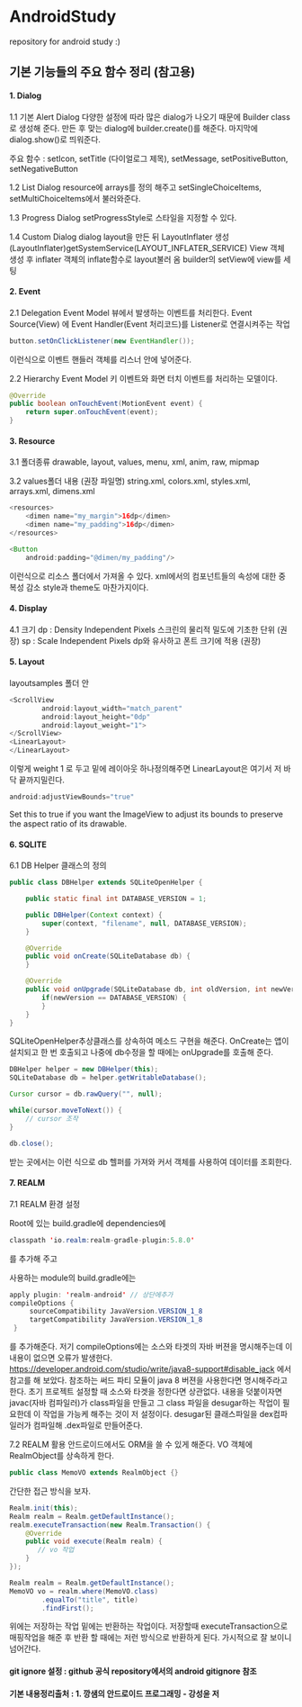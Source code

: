 # AndroidStudy
repository for android study :)


## 기본 기능들의 주요 함수 정리 (참고용)
#### 1. Dialog

1.1 기본 Alert Dialog
다양한 설정에 따라 많은 dialog가 나오기 때문에 Builder class로 생성해 준다. 만든 후 맞는 dialog에 builder.create()를 해준다. 
마지막에 dialog.show()로 띄워준다.

주요 함수 : setIcon, setTitle (다이얼로그 제목), setMessage, setPositiveButton, setNegativeButton

1.2 List Dialog
resource에 arrays를 정의 해주고 setSingleChoiceItems, setMultiChoiceItems에서 불러와준다. 

1.3 Progress Dialog
setProgressStyle로 스타일을 지정할 수 있다.

1.4 Custom Dialog
dialog layout을 만든 뒤 LayoutInflater 생성 (LayoutInflater)getSystemService(LAYOUT_INFLATER_SERVICE)
View 객체 생성 후 inflater 객체의 inflate함수로 layout불러 옴 
builder의 setView에 view를 세팅


#### 2. Event

2.1 Delegation Event Model
뷰에서 발생하는 이벤트를 처리한다.
Event Source(View) 에 Event Handler(Event 처리코드)를 Listener로 연결시켜주는 작업

```java
button.setOnClickListener(new EventHandler());

```
이런식으로 이벤트 핸들러 객체를 리스너 안에 넣어준다. 

2.2 Hierarchy Event Model
키 이벤트와 화면 터치 이벤트를 처리하는 모델이다.
```java
@Override
public boolean onTouchEvent(MotionEvent event) {
    return super.onTouchEvent(event);
}
```
#### 3. Resource

3.1 폴더종류
drawable, layout, values, menu, xml, anim, raw, mipmap

3.2 values폴더 내용 (권장 파일명)
string.xml, colors.xml, styles.xml, arrays.xml, dimens.xml

```java
<resources>
    <dimen name="my_margin">16dp</dimen>
    <dimen name="my_padding">16dp</dimen>
</resources>

<Button 
    android:padding="@dimen/my_padding"/>

```
이런식으로 리소스 폴더에서 가져올 수 있다. xml에서의 컴포넌트들의 속성에 대한 중복성 감소
style과 theme도 마찬가지이다.


#### 4. Display
4.1 크기
dp : Density Independent Pixels 스크린의 물리적 밀도에 기초한 단위 (권장)
sp : Scale Independent Pixels dp와 유사하고 폰트 크기에 적용 (권장)


#### 5. Layout
layoutsamples 폴더 안
```java
<ScrollView
        android:layout_width="match_parent"
        android:layout_height="0dp"
        android:layout_weight="1">
</ScrollView>
<LinearLayout>
</LinearLayout>
```
이렇게 weight 1 로 두고 밑에 레이아웃 하나정의해주면 LinearLayout은 여기서 저 바닥 끝까지밀린다.

```java
android:adjustViewBounds="true"
```
Set this to true if you want the ImageView to adjust its bounds to preserve the aspect ratio of its drawable. 


#### 6. SQLITE
6.1 DB Helper 클래스의 정의

```java
public class DBHelper extends SQLiteOpenHelper {

    public static final int DATABASE_VERSION = 1;

    public DBHelper(Context context) {
        super(context, "filename", null, DATABASE_VERSION);
    }

    @Override
    public void onCreate(SQLiteDatabase db) {
    }

    @Override
    public void onUpgrade(SQLiteDatabase db, int oldVersion, int newVersion) {
        if(newVersion == DATABASE_VERSION) {
        }
    }
}
```
SQLiteOpenHelper추상클래스를 상속하여 메소드 구현을 해준다. OnCreate는 앱이 설치되고 한 번 호출되고 나중에 db수정을 할 때에는 onUpgrade를 호출해 준다.


```java
DBHelper helper = new DBHelper(this);
SQLiteDatabase db = helper.getWritableDatabase();

Cursor cursor = db.rawQuery("", null);

while(cursor.moveToNext()) {
    // cursor 조작
}

db.close();

```
받는 곳에서는 이런 식으로 db 헬퍼를 가져와 커서 객체를 사용하여 데이터를 조회한다.


#### 7. REALM
7.1 REALM 환경 설정

Root에 있는 build.gradle에 dependencies에 
```java
classpath 'io.realm:realm-gradle-plugin:5.8.0'

```
를 추가해 주고

사용하는 module의 build.gradle에는
```java
apply plugin: 'realm-android' // 상단에추가
compileOptions {
     sourceCompatibility JavaVersion.VERSION_1_8
     targetCompatibility JavaVersion.VERSION_1_8
 }
```
를 추가해준다. 저기 compileOptions에는 소스와 타겟의 자바 버젼을 명시해주는데 이 내용이 없으면 오류가 발생한다.
https://developer.android.com/studio/write/java8-support#disable_jack 에서 참고를 해 보았다. 참조하는 써드 파티 모듈이 java 8 버젼을 사용한다면 명시해주라고 한다. 초기 프로젝트 설정할 때 소스와 타겟을 정한다면 상관없다.
내용을 덧붙이자면 javac(자바 컴파일러)가 class파일을 만들고 그 class 파일을 desugar하는 작업이 필요한데 이 작업을 가능케 해주는 것이 저 설정이다. desugar된 클래스파일을 dex컴파일러가 컴파일해 .dex파일로 만들어준다.

7.2 REALM 활용
안드로이드에서도 ORM을 쓸 수 있게 해준다. 
VO 객체에 RealmObject를 상속하게 한다.

```java
public class MemoVO extends RealmObject {}
```

간단한 접근 방식을 보자.

```java
Realm.init(this);
Realm realm = Realm.getDefaultInstance();
realm.executeTransaction(new Realm.Transaction() {
    @Override
    public void execute(Realm realm) {
       // vo 작업
    }
});

Realm realm = Realm.getDefaultInstance();
MemoVO vo = realm.where(MemoVO.class)
        .equalTo("title", title)
        .findFirst();
```

위에는 저장하는 작업 밑에는 반환하는 작업이다. 저장할때 executeTransaction으로 매핑작업을 해준 후 반환 할 때에는 저런 방식으로 반환하게 된다. 가시적으로 잘 보이니 넘어간다.

#### git ignore 설정 : github 공식 repository에서의 android gitignore 참조
#### 기본 내용정리출처 : 1. 깡샘의 안드로이드 프로그래밍 - 강성윤 저